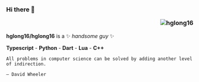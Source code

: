 ### Hi there 👋 <p align="right"> <img src="https://komarev.com/ghpvc/?username=hglong16&label=Profile%20views&color=0e75b6&style=flat" alt="hglong16" /> </p>

**hglong16/hglong16** is a ✨ _handsome guy_ ✨  

**Typescript** - **Python** - **Dart** - **Lua** - **C++**
```
All problems in computer science can be solved by adding another level of indirection.

— David Wheeler
```

